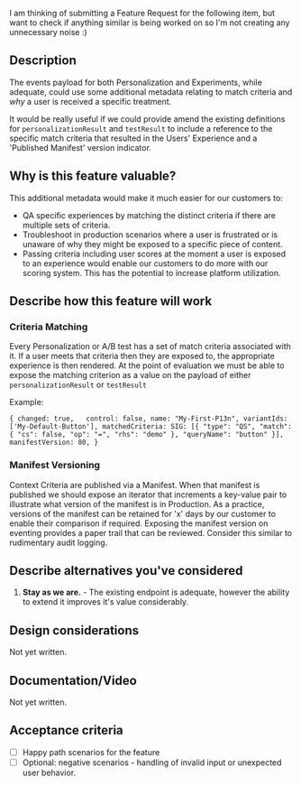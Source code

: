 I am thinking of submitting a Feature Request for the following item, but want to check if anything similar is being worked on so I'm not creating any unnecessary noise :)

## Description

The events payload for both Personalization and Experiments, while adequate, could use some additional metadata relating to match criteria and *why* a user is received a specific treatment. 

It would be really useful if we could provide amend the existing definitions for `personalizationResult` and `testResult` to include a reference to the specific match criteria that resulted in the Users' Experience and a 'Published Manifest' version indicator.


## Why is this feature valuable?

This additional metadata would make it much easier for our customers to:  
- QA specific experiences by matching the distinct criteria if there are multiple sets of criteria.
- Troubleshoot in production scenarios where a user is frustrated or is unaware of why they might be exposed to a specific piece of content.
- Passing criteria including user scores at the moment a user is exposed to an experience would enable our customers to do more with our scoring system. This has the potential to increase platform utilization.

## Describe how this feature will work

### Criteria Matching
Every Personalization or A/B test has a set of match criteria associated with it.
If a user meets that criteria then they are exposed to, the appropriate experience is then rendered. At the point of evaluation we must be able to expose the matching criterion as a value on the payload of either `personalizationResult` or `testResult`

Example:

``
{
    changed: true,  
    control: false,
    name: "My-First-P13n",
    variantIds: ['My-Default-Button'],
    matchedCriteria: SIG: [{
        "type": "QS",
        "match": {
            "cs": false,
            "op": "=",
            "rhs": "demo"
        },
        "queryName": "button"
    }],
    manifestVersion: 80,
}
``


### Manifest Versioning
Context Criteria are published via a Manifest. When that manifest is published we should expose an iterator that increments a key-value pair to illustrate what version of the manifest is in Production. As a practice, versions of the manifest can be retained for 'x' days by our customer to enable their comparison if required. Exposing the manifest version on eventing provides a paper trail that can be reviewed. Consider this similar to rudimentary audit logging.



## Describe alternatives you've considered

1. **Stay as we are.** - The existing endpoint is adequate, however the ability to extend it improves it's value considerably.

## Design considerations

Not yet written.

## Documentation/Video


Not yet written.

## Acceptance criteria

<!-- Acceptance Criteria defines how a particular feature could be used from an end user’s perspective -->

- [ ] Happy path scenarios for the feature
- [ ] Optional: negative scenarios - handling of invalid input or unexpected user behavior.
